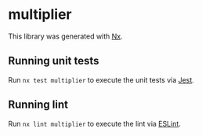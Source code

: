 # multiplier

This library was generated with [Nx](https://nx.dev).

## Running unit tests

Run `nx test multiplier` to execute the unit tests via [Jest](https://jestjs.io).

## Running lint

Run `nx lint multiplier` to execute the lint via [ESLint](https://eslint.org/).
